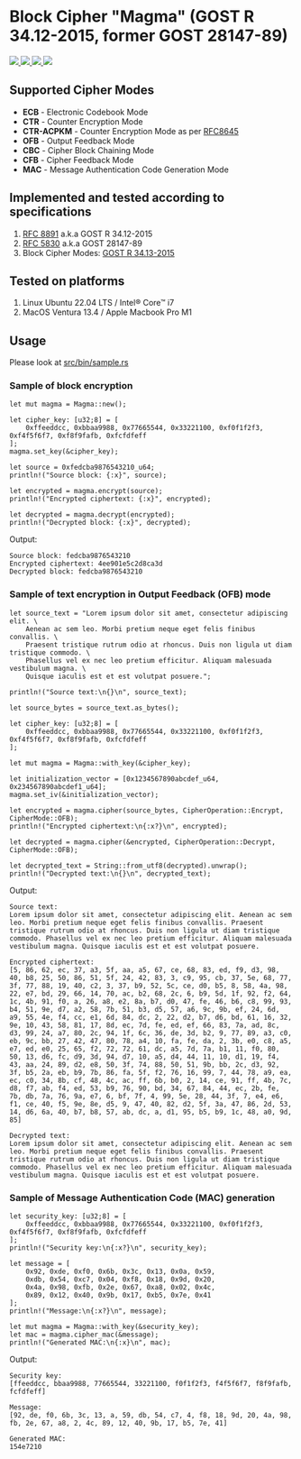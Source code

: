 # Block Cipher "Magma" (GOST R 34.12-2015, former GOST 28147-89)

<a href="https://crates.io/crates/cipher_magma" target="_blank">
    <img src="https://img.shields.io/crates/v/cipher_magma" />
</a>
<a href="https://docs.rs/cipher_magma" target="_blank">
    <img src="https://img.shields.io/docsrs/cipher_magma" />
</a>
<a href="https://github.com/sheroz/cipher_magma/actions/workflows/ci.yml/badge.svg" target="_blank">
    <img src="https://github.com/sheroz/cipher_magma/actions/workflows/ci.yml/badge.svg" />
</a>
<a href="https://github.com/sheroz/cipher_magma/blob/main/LICENSE.txt" target="_blank">
    <img src="https://img.shields.io/github/license/sheroz/cipher_magma" />
</a>

## Supported Cipher Modes

* **ECB** - Electronic Codebook Mode
* **CTR** - Counter Encryption Mode
* **CTR-ACPKM** - Counter Encryption Mode as per [RFC8645](https://www.rfc-editor.org/rfc/rfc8645.html)
* **OFB** - Output Feedback Mode
* **CBC** - Cipher Block Chaining Mode
* **CFB** - Cipher Feedback Mode
* **MAC** - Message Authentication Code Generation Mode

## Implemented and tested according to specifications

1. [RFC 8891](https://datatracker.ietf.org/doc/html/rfc8891.html) a.k.a GOST R 34.12-2015
2. [RFC 5830](https://datatracker.ietf.org/doc/html/rfc5830) a.k.a GOST 28147-89
3. Block Cipher Modes: [GOST R 34.13-2015](https://www.tc26.ru/standard/gost/GOST_R_3413-2015.pdf)  

## Tested on platforms

1. Linux Ubuntu 22.04 LTS / Intel® Core™ i7
2. MacOS Ventura 13.4 / Apple Macbook Pro M1

## Usage

Please look at [src/bin/sample.rs](src/bin/sample.rs)

### Sample of block encryption

    let mut magma = Magma::new();

    let cipher_key: [u32;8] = [
        0xffeeddcc, 0xbbaa9988, 0x77665544, 0x33221100, 0xf0f1f2f3, 0xf4f5f6f7, 0xf8f9fafb, 0xfcfdfeff
    ];
    magma.set_key(&cipher_key);

    let source = 0xfedcba9876543210_u64;
    println!("Source block: {:x}", source);

    let encrypted = magma.encrypt(source);
    println!("Encrypted ciphertext: {:x}", encrypted);

    let decrypted = magma.decrypt(encrypted);
    println!("Decrypted block: {:x}", decrypted);

Output:

    Source block: fedcba9876543210
    Encrypted ciphertext: 4ee901e5c2d8ca3d
    Decrypted block: fedcba9876543210

### Sample of text encryption in Output Feedback (OFB) mode

    let source_text = "Lorem ipsum dolor sit amet, consectetur adipiscing elit. \
        Aenean ac sem leo. Morbi pretium neque eget felis finibus convallis. \
        Praesent tristique rutrum odio at rhoncus. Duis non ligula ut diam tristique commodo. \
        Phasellus vel ex nec leo pretium efficitur. Aliquam malesuada vestibulum magna. \
        Quisque iaculis est et est volutpat posuere.";

    println!("Source text:\n{}\n", source_text);

    let source_bytes = source_text.as_bytes();

    let cipher_key: [u32;8] = [
        0xffeeddcc, 0xbbaa9988, 0x77665544, 0x33221100, 0xf0f1f2f3, 0xf4f5f6f7, 0xf8f9fafb, 0xfcfdfeff
    ];

    let mut magma = Magma::with_key(&cipher_key);

    let initialization_vector = [0x1234567890abcdef_u64, 0x234567890abcdef1_u64];
    magma.set_iv(&initialization_vector);
    
    let encrypted = magma.cipher(source_bytes, CipherOperation::Encrypt, CipherMode::OFB);
    println!("Encrypted ciphertext:\n{:x?}\n", encrypted);

    let decrypted = magma.cipher(&encrypted, CipherOperation::Decrypt, CipherMode::OFB);

    let decrypted_text = String::from_utf8(decrypted).unwrap();
    println!("Decrypted text:\n{}\n", decrypted_text);

Output:

    Source text:
    Lorem ipsum dolor sit amet, consectetur adipiscing elit. Aenean ac sem leo. Morbi pretium neque eget felis finibus convallis. Praesent tristique rutrum odio at rhoncus. Duis non ligula ut diam tristique commodo. Phasellus vel ex nec leo pretium efficitur. Aliquam malesuada vestibulum magna. Quisque iaculis est et est volutpat posuere.

    Encrypted ciphertext:
    [5, 86, 62, ec, 37, a3, 5f, aa, a5, 67, ce, 68, 83, ed, f9, d3, 98, 40, b8, 25, 50, 86, 51, 5f, 24, 42, 83, 3, c9, 95, cb, 37, 5e, 68, 77, 3f, 77, 88, 19, 40, c2, 3, 37, b9, 52, 5c, ce, d0, b5, 8, 58, 4a, 98, 22, e7, bd, 29, 66, 14, 70, ac, b2, 68, 2c, 6, b9, 5d, 1f, 92, f2, 64, 1c, 4b, 91, f0, a, 26, a8, e2, 8a, b7, d0, 47, fe, 46, b6, c8, 99, 93, b4, 51, 9e, d7, a2, 58, 7b, 51, b3, d5, 57, a6, 9c, 9b, ef, 24, 6d, a9, 55, 4e, f4, cc, e1, 6d, 84, dc, 2, 22, d2, b7, d6, bd, 61, 16, 32, 9e, 10, 43, 58, 81, 17, 8d, ec, 7d, fe, ed, ef, 66, 83, 7a, ad, 8c, d3, 99, 24, a7, 80, 2c, 94, 1f, 6c, 36, de, 3d, b2, 9, 77, 89, a3, c0, eb, 9c, bb, 27, 42, 47, 80, 78, a4, 10, fa, fe, da, 2, 3b, e0, c8, a5, e7, ed, e0, 25, 65, f2, 72, 72, 61, dc, a5, 7d, 7a, b1, 11, f0, 80, 50, 13, d6, fc, d9, 3d, 94, d7, 10, a5, d4, 44, 11, 10, d1, 19, f4, 43, aa, 24, 89, d2, e8, 50, 3f, 74, 88, 50, 51, 9b, bb, 2c, d3, 92, 3f, b5, 2a, eb, b9, 7b, 86, fa, 5f, f2, 76, 16, 99, 7, 44, 78, a9, ea, ec, c0, 34, 8b, cf, 48, 4c, ac, ff, 6b, b0, 2, 14, ce, 91, ff, 4b, 7c, d8, f7, ab, f4, ed, 53, b9, 76, 90, bd, 34, 67, 84, 44, ec, 2b, fe, 7b, db, 7a, 76, 9a, e7, 6, bf, 7f, 4, 99, 5e, 28, 44, 3f, 7, e4, e6, f1, ce, 40, f5, 9e, 8e, d5, 9, 47, 40, 82, d2, 5f, 3a, 47, 86, 2d, 53, 14, d6, 6a, 40, b7, b8, 57, ab, dc, a, d1, 95, b5, b9, 1c, 48, a0, 9d, 85]

    Decrypted text:
    Lorem ipsum dolor sit amet, consectetur adipiscing elit. Aenean ac sem leo. Morbi pretium neque eget felis finibus convallis. Praesent tristique rutrum odio at rhoncus. Duis non ligula ut diam tristique commodo. Phasellus vel ex nec leo pretium efficitur. Aliquam malesuada vestibulum magna. Quisque iaculis est et est volutpat posuere.

### Sample of Message Authentication Code (MAC) generation

    let security_key: [u32;8] = [
        0xffeeddcc, 0xbbaa9988, 0x77665544, 0x33221100, 0xf0f1f2f3, 0xf4f5f6f7, 0xf8f9fafb, 0xfcfdfeff
    ];
    println!("Security key:\n{:x?}\n", security_key);

    let message = [
        0x92, 0xde, 0xf0, 0x6b, 0x3c, 0x13, 0x0a, 0x59,
        0xdb, 0x54, 0xc7, 0x04, 0xf8, 0x18, 0x9d, 0x20,
        0x4a, 0x98, 0xfb, 0x2e, 0x67, 0xa8, 0x02, 0x4c,
        0x89, 0x12, 0x40, 0x9b, 0x17, 0xb5, 0x7e, 0x41
    ];
    println!("Message:\n{:x?}\n", message);

    let mut magma = Magma::with_key(&security_key);
    let mac = magma.cipher_mac(&message);
    println!("Generated MAC:\n{:x}\n", mac);

Output:

    Security key:
    [ffeeddcc, bbaa9988, 77665544, 33221100, f0f1f2f3, f4f5f6f7, f8f9fafb, fcfdfeff]

    Message:
    [92, de, f0, 6b, 3c, 13, a, 59, db, 54, c7, 4, f8, 18, 9d, 20, 4a, 98, fb, 2e, 67, a8, 2, 4c, 89, 12, 40, 9b, 17, b5, 7e, 41]

    Generated MAC:
    154e7210

